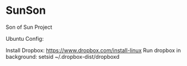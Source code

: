 # SunSon
Son of Sun Project

Ubuntu Config:

  Install Dropbox: https://www.dropbox.com/install-linux
  Run dropbox in background: setsid ~/.dropbox-dist/dropboxd
  
  
